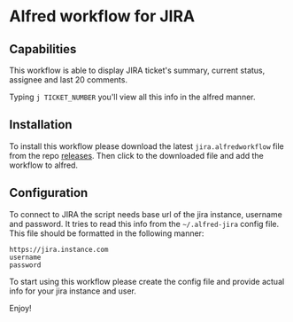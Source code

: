 Alfred workflow for JIRA
=========================================
## Capabilities
This workflow is able to display JIRA ticket's summary, current status, assignee and last 20 comments.

Typing `j TICKET_NUMBER` you'll view all this info in the alfred manner. 
 
## Installation
To install this workflow please download the latest `jira.alfredworkflow` file from the repo [releases](https://github.com/pmyagkov/alfred-jira/releases). 
Then click to the downloaded file and add the workflow to alfred.

## Configuration
To connect to JIRA the script needs base url of the jira instance, username and password. It tries to read this info from the `~/.alfred-jira` config file.
This file should be formatted in the following manner:
```
https://jira.instance.com
username
password
```

To start using this workflow please create the config file and provide actual info for your jira instance and user.

Enjoy!
